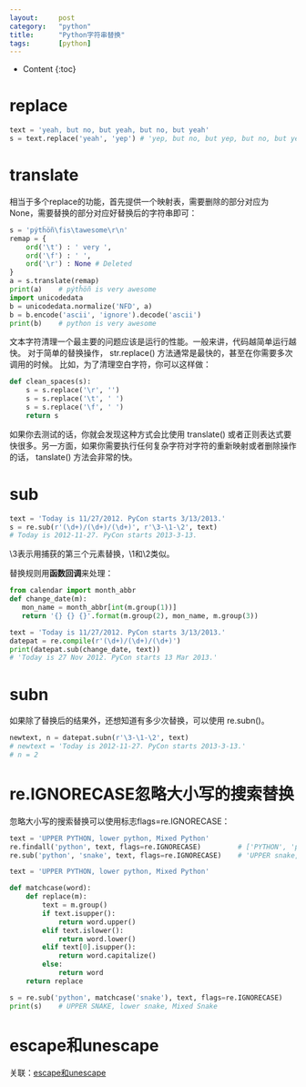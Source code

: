 ```yaml
---
layout:		post
category:	"python"
title:		"Python字符串替换"
tags:		[python]
---
```

- Content
{:toc}

# replace
```python
text = 'yeah, but no, but yeah, but no, but yeah'
s = text.replace('yeah', 'yep') # 'yep, but no, but yep, but no, but yep'
```

# translate
相当于多个replace的功能，首先提供一个映射表，需要删除的部分对应为None，需要替换的部分对应好替换后的字符串即可：
```python
s = 'pýtĥöñ\fis\tawesome\r\n'
remap = {
    ord('\t') : ' very ',
    ord('\f') : ' ',
    ord('\r') : None # Deleted
}
a = s.translate(remap)
print(a)    # pýtĥöñ is very awesome
import unicodedata
b = unicodedata.normalize('NFD', a)
b = b.encode('ascii', 'ignore').decode('ascii')
print(b)    # python is very awesome
```

文本字符清理一个最主要的问题应该是运行的性能。一般来讲，代码越简单运行越快。 对于简单的替换操作， str.replace() 方法通常是最快的，甚至在你需要多次调用的时候。 比如，为了清理空白字符，你可以这样做：
```python
def clean_spaces(s):
    s = s.replace('\r', '')
    s = s.replace('\t', ' ')
    s = s.replace('\f', ' ')
    return s
```
如果你去测试的话，你就会发现这种方式会比使用 translate() 或者正则表达式要快很多。另一方面，如果你需要执行任何复杂字符对字符的重新映射或者删除操作的话， tanslate() 方法会非常的快。

# sub
```python
text = 'Today is 11/27/2012. PyCon starts 3/13/2013.'
s = re.sub(r'(\d+)/(\d+)/(\d+)', r'\3-\1-\2', text)
# Today is 2012-11-27. PyCon starts 2013-3-13.
```
\3表示用捕获的第三个元素替换，\1和\2类似。

替换规则用**函数回调**来处理：
```python
from calendar import month_abbr
def change_date(m):
   mon_name = month_abbr[int(m.group(1))]
   return '{} {} {}'.format(m.group(2), mon_name, m.group(3))

text = 'Today is 11/27/2012. PyCon starts 3/13/2013.'
datepat = re.compile(r'(\d+)/(\d+)/(\d+)')
print(datepat.sub(change_date, text))
# 'Today is 27 Nov 2012. PyCon starts 13 Mar 2013.'
```

# subn
如果除了替换后的结果外，还想知道有多少次替换，可以使用 re.subn()。
```python
newtext, n = datepat.subn(r'\3-\1-\2', text)
# newtext = 'Today is 2012-11-27. PyCon starts 2013-3-13.'
# n = 2
```

# re.IGNORECASE忽略大小写的搜索替换
忽略大小写的搜索替换可以使用标志flags=re.IGNORECASE：
```python
text = 'UPPER PYTHON, lower python, Mixed Python'
re.findall('python', text, flags=re.IGNORECASE)         # ['PYTHON', 'python', 'Python']
re.sub('python', 'snake', text, flags=re.IGNORECASE)    # 'UPPER snake, lower snake, Mixed snake'
```

```python
text = 'UPPER PYTHON, lower python, Mixed Python'

def matchcase(word):
    def replace(m):
        text = m.group()
        if text.isupper():
            return word.upper()
        elif text.islower():
            return word.lower()
        elif text[0].isupper():
            return word.capitalize()
        else:
            return word
    return replace

s = re.sub('python', matchcase('snake'), text, flags=re.IGNORECASE)
print(s)    # UPPER SNAKE, lower snake, Mixed Snake
```

# escape和unescape
关联：[escape和unescape](./python-escape.html)
